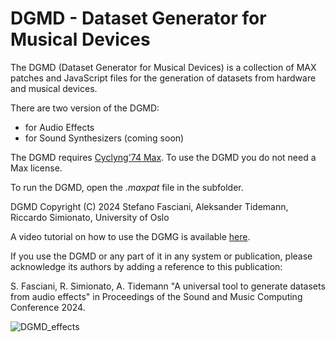 # DGMD - Dataset Generator for Musical Devices

The DGMD (Dataset Generator for Musical Devices) is a collection of MAX patches and JavaScript files for the generation of datasets from hardware and musical devices.

There are two version of the DGMD:
* for Audio Effects
* for Sound Synthesizers (coming soon)

The DGMD requires [Cyclyng'74 Max](https://cycling74.com/products/max). To use the DGMD you do not need a Max license.

To run the DGMD, open the *.maxpat* file in the subfolder.

DGMD Copyright (C) 2024 Stefano Fasciani, Aleksander Tidemann, Riccardo Simionato, University of Oslo

A video tutorial on how to use the DGMG is available [here](http://stefanofasciani.com/dgmd.html).

If you use the DGMD or any part of it in any system or publication, please acknowledge 
its authors by adding a reference to this publication:
 
S. Fasciani, R. Simionato, A. Tidemann  "A universal tool to generate datasets from audio effects"
in Proceedings of the Sound and Music Computing Conference 2024.

![DGMD_effects](https://stefanofasciani.com/wp-content/uploads/2024/01/DGMD_effects.png)
